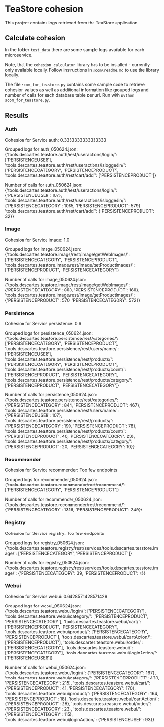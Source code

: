 # TeaStore cohesion

This project contains logs retrieved from the TeaStore application

## Calculate cohesion

In the folder `test_data` there are some sample logs available for each microservice.

Note, that the `cohesion_calculator` library has to be installed - currently only available locally. Follow instructions in `scom\readme.md` to use the library locally.

The file `scom_for_teastore.py` contains some sample code to retrieve cohesion values as well as additional information like grouped logs and number of calls for each database table per url. Run with `python scom_for_teastore.py`.

## Results

### Auth

Cohesion for Service auth: 0.3333333333333333

Grouped logs for auth_050624.json: {'tools.descartes.teastore.auth/rest/useractions/login/': ['PERSISTENCEUSER'], 'tools.descartes.teastore.auth/rest/useractions/isloggedin/': ['PERSISTENCECATEGORY', 'PERSISTENCEPRODUCT'], 'tools.descartes.teastore.auth/rest/cart/add/': ['PERSISTENCEPRODUCT']}

Number of calls for auth_050624.json: {'tools.descartes.teastore.auth/rest/useractions/login/': {'PERSISTENCEUSER': 107}, 'tools.descartes.teastore.auth/rest/useractions/isloggedin/': {'PERSISTENCECATEGORY': 1065, 'PERSISTENCEPRODUCT': 579}, 'tools.descartes.teastore.auth/rest/cart/add/': {'PERSISTENCEPRODUCT': 32}}

### Image

Cohesion for Service image: 1.0

Grouped logs for image_050624.json: {'tools.descartes.teastore.image/rest/image/getWebImages/': ['PERSISTENCECATEGORY', 'PERSISTENCEPRODUCT'], 'tools.descartes.teastore.image/rest/image/getProductImages/': ['PERSISTENCEPRODUCT', 'PERSISTENCECATEGORY']}

Number of calls for image_050624.json: {'tools.descartes.teastore.image/rest/image/getWebImages/': {'PERSISTENCECATEGORY': 880, 'PERSISTENCEPRODUCT': 168}, 'tools.descartes.teastore.image/rest/image/getProductImages/': {'PERSISTENCEPRODUCT': 570, 'PERSISTENCECATEGORY': 572}}

### Persistence

Cohesion for Service persistence: 0.6

Grouped logs for persistence_050624.json: {'tools.descartes.teastore.persistence/rest/categories/': ['PERSISTENCECATEGORY', 'PERSISTENCEPRODUCT'], 'tools.descartes.teastore.persistence/rest/users/name/': ['PERSISTENCEUSER'], 'tools.descartes.teastore.persistence/rest/products/': ['PERSISTENCECATEGORY', 'PERSISTENCEPRODUCT'], 'tools.descartes.teastore.persistence/rest/products/count/': ['PERSISTENCEPRODUCT', 'PERSISTENCECATEGORY'], 'tools.descartes.teastore.persistence/rest/products/category/': ['PERSISTENCEPRODUCT', 'PERSISTENCECATEGORY']}

Number of calls for persistence_050624.json: {'tools.descartes.teastore.persistence/rest/categories/': {'PERSISTENCECATEGORY': 844, 'PERSISTENCEPRODUCT': 467}, 'tools.descartes.teastore.persistence/rest/users/name/': {'PERSISTENCEUSER': 107}, 'tools.descartes.teastore.persistence/rest/products/': {'PERSISTENCECATEGORY': 190, 'PERSISTENCEPRODUCT': 78}, 'tools.descartes.teastore.persistence/rest/products/count/': {'PERSISTENCEPRODUCT': 46, 'PERSISTENCECATEGORY': 23}, 'tools.descartes.teastore.persistence/rest/products/category/': {'PERSISTENCEPRODUCT': 20, 'PERSISTENCECATEGORY': 10}}

### Recommender

Cohesion for Service recommender: Too few endpoints

Grouped logs for recommender_050624.json: {'tools.descartes.teastore.recommender/rest/recommend/': ['PERSISTENCECATEGORY', 'PERSISTENCEPRODUCT']}

Number of calls for recommender_050624.json: {'tools.descartes.teastore.recommender/rest/recommend/': {'PERSISTENCECATEGORY': 1356, 'PERSISTENCEPRODUCT': 249}}

### Registry

Cohesion for Service registry: Too few endpoints

Grouped logs for registry_050624.json: {'tools.descartes.teastore.registry/rest/services/tools.descartes.teastore.image/': ['PERSISTENCECATEGORY', 'PERSISTENCEPRODUCT']}

Number of calls for registry_050624.json: {'tools.descartes.teastore.registry/rest/services/tools.descartes.teastore.image/': {'PERSISTENCECATEGORY': 39, 'PERSISTENCEPRODUCT': 4}}

### Webui

Cohesion for Service webui: 0.6428571428571429

Grouped logs for webui_050624.json: {'tools.descartes.teastore.webui/login/': ['PERSISTENCECATEGORY'], 'tools.descartes.teastore.webui/category/': ['PERSISTENCEPRODUCT', 'PERSISTENCECATEGORY'], 'tools.descartes.teastore.webui/cart/': ['PERSISTENCEPRODUCT', 'PERSISTENCECATEGORY'], 'tools.descartes.teastore.webui/product/': ['PERSISTENCECATEGORY', 'PERSISTENCEPRODUCT'], 'tools.descartes.teastore.webui/cartAction/': ['PERSISTENCEPRODUCT'], 'tools.descartes.teastore.webui/order/': ['PERSISTENCECATEGORY'], 'tools.descartes.teastore.webui/': ['PERSISTENCECATEGORY'], 'tools.descartes.teastore.webui/loginAction/': ['PERSISTENCEUSER']}

Number of calls for webui_050624.json: {'tools.descartes.teastore.webui/login/': {'PERSISTENCECATEGORY': 167}, 'tools.descartes.teastore.webui/category/': {'PERSISTENCEPRODUCT': 430, 'PERSISTENCECATEGORY': 215}, 'tools.descartes.teastore.webui/cart/': {'PERSISTENCEPRODUCT': 41, 'PERSISTENCECATEGORY': 170}, 'tools.descartes.teastore.webui/product/': {'PERSISTENCECATEGORY': 164, 'PERSISTENCEPRODUCT': 18}, 'tools.descartes.teastore.webui/cartAction/': {'PERSISTENCEPRODUCT': 28}, 'tools.descartes.teastore.webui/order/': {'PERSISTENCECATEGORY': 23}, 'tools.descartes.teastore.webui/': {'PERSISTENCECATEGORY': 115}, 'tools.descartes.teastore.webui/loginAction/': {'PERSISTENCEUSER': 93}}
